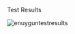 Test Results


![enuyguntestresults](https://github.com/emrecempoyraz/EnuygunSeleniumPOM_TNG/assets/142265190/1b1b3fd3-d5fa-4900-abcd-0b03abd0c51a)
